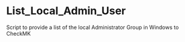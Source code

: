 # List_Local_Admin_User
Script to provide a list of the local Administrator Group in Windows to CheckMK
